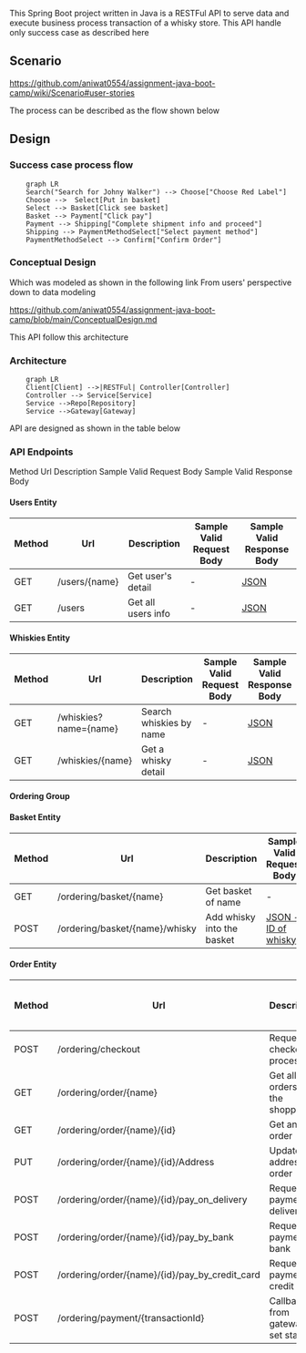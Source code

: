 This Spring Boot project written in Java is a RESTFul API to serve data and execute business process transaction of a whisky store.
This API handle only success case as described here

## Scenario
https://github.com/aniwat0554/assignment-java-boot-camp/wiki/Scenario#user-stories

The process can be described as the flow shown below

## Design
### Success case process flow
```mermaid
    graph LR
    Search("Search for Johny Walker") --> Choose["Choose Red Label"]
    Choose -->  Select[Put in basket]
    Select --> Basket[Click see basket] 
    Basket --> Payment["Click pay"]
    Payment --> Shipping["Complete shipment info and proceed"]
    Shipping --> PaymentMethodSelect["Select payment method"]
    PaymentMethodSelect --> Confirm["Confirm Order"]
```

### Conceptual Design
Which was modeled as shown in the following link
From users' perspective down to data modeling

https://github.com/aniwat0554/assignment-java-boot-camp/blob/main/ConceptualDesign.md

This API follow this architecture

### Architecture
```mermaid
    graph LR
    Client[Client] -->|RESTFul| Controller[Controller]
    Controller --> Service[Service]
    Service -->Repo[Repository]
    Service -->Gateway[Gateway]
```

API are designed as shown in the table below

### API Endpoints 
Method	Url	Description	Sample Valid Request Body	Sample Valid Response Body
#### Users Entity
| Method  | Url | Description | Sample Valid Request Body | Sample Valid Response Body |
| ------------- | ------------- | ------------- | ------------- | ------------- | 
| GET  | /users/{name}  | Get user's detail | - | [JSON](https://github.com/aniwat0554/assignment-java-boot-camp/blob/main/mock/usersmock) |
| GET  | /users  | Get all users info | - | [JSON](https://github.com/aniwat0554/assignment-java-boot-camp/blob/main/mock/allusersmock) |

#### Whiskies Entity
| Method  | Url | Description | Sample Valid Request Body | Sample Valid Response Body |
| ------------- | ------------- | ------------- | ------------- | ------------- | 
| GET  | /whiskies?name={name}  | Search whiskies by name | - | [JSON](https://github.com/aniwat0554/assignment-java-boot-camp/blob/main/mock/whiskiesproduct) |
| GET  | /whiskies/{name}  | Get a whisky detail | - | [JSON](https://github.com/aniwat0554/assignment-java-boot-camp/blob/main/mock/whiskyindividualresponse) |

#### Ordering Group
#### Basket Entity
| Method  | Url | Description | Sample Valid Request Body | Sample Valid Response Body |
| ------------- | ------------- | ------------- | ------------- | ------------- | 
| GET  | /ordering/basket/{name}  | Get basket of name | - | [JSON](https://github.com/aniwat0554/assignment-java-boot-camp/blob/main/mock/basket) |
| POST  | /ordering/basket/{name}/whisky  | Add whisky into the basket | [JSON - ID of whisky](https://github.com/aniwat0554/assignment-java-boot-camp/blob/main/mock/addtobasketrequest) | [JSON](https://github.com/aniwat0554/assignment-java-boot-camp/blob/main/mock/addwhiskytobasket) |

#### Order Entity
| Method  | Url | Description | Sample Valid Request Body | Sample Valid Response Body |
| ------------- | ------------- | ------------- | ------------- | ------------- | 
| POST  | /ordering/checkout  | Request checkout process | [JSON - name of shopper](https://github.com/aniwat0554/assignment-java-boot-camp/blob/main/mock/checkoutrequest) | [JSON](https://github.com/aniwat0554/assignment-java-boot-camp/blob/main/mock/checkoutresponse) |
| GET  | /ordering/order/{name}  | Get all orders of the shopper | - | [JSON](https://github.com/aniwat0554/assignment-java-boot-camp/blob/main/mock/orderlist) |
| GET  | /ordering/order/{name}/{id}  | Get an order | - | [JSON](https://github.com/aniwat0554/assignment-java-boot-camp/blob/main/mock/order) |
| PUT  | /ordering/order/{name}/{id}/Address  | Update address of order | [JSON](https://github.com/aniwat0554/assignment-java-boot-camp/blob/main/mock/addressputinorderrequest) | [JSON](https://github.com/aniwat0554/assignment-java-boot-camp/blob/main/mock/addressputinorderresponse) |
| POST  | /ordering/order/{name}/{id}/pay_on_delivery  | Request payment on delivery | - | [JSON](https://github.com/aniwat0554/assignment-java-boot-camp/blob/main/mock/deliverypaymentresp) |
| POST  | /ordering/order/{name}/{id}/pay_by_bank  | Request payment by bank | - | [JSON](https://github.com/aniwat0554/assignment-java-boot-camp/blob/main/mock/bankpaymentresponse) |
| POST  | /ordering/order/{name}/{id}/pay_by_credit_card  | Request payment by credit card | [JSON](https://github.com/aniwat0554/assignment-java-boot-camp/blob/main/mock/creditpaymentrequest) | [JSON](https://github.com/aniwat0554/assignment-java-boot-camp/blob/main/mock/creditpaymentresponse) |
| POST  | /ordering/payment/{transactionId}  | Callback from gateway to set status | [JSON - Payment status](https://github.com/aniwat0554/assignment-java-boot-camp/blob/main/mock/paymentstatusrequest) | [JSON](https://github.com/aniwat0554/assignment-java-boot-camp/blob/main/mock/paymentstatusresponse) |

